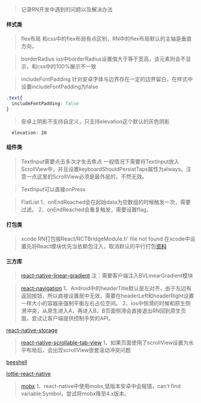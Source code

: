 >记录RN开发中遇到的问题以及解决办法

#### 样式类
>flex布局
和css中的flex布局有点区别，RN中的flex布局默认的主轴是垂直方向，

>borderRadius
ios中borderRadius设置值大于等于宽高，该元素则会不显示，和css中的100%展示不一致

>includeFontPadding
针对安卓字体与边界存在一定的边界留白，在样式中设置includeFontPadding为false
```css
.text{
  includeFontPadding: false
}
```

>安卓上阴影不支持自定义，只支持elevation这个默认的灰色阴影
```css
  elevation: 20
```



#### 组件类
>TextInput需要点击多次才失去焦点
一般情况下需要将TextInput放入ScrollView中，并且设置keyboardShouldPersistTaps属性为always。注意一点这里的ScrollView必须是最外层的，不然无效。


>TextInput可以直接onPress

>FlatList
1、onEndReached会在起始data为空数组的时候触发一次，需要过滤。
2、onEndReached会重复触发，需要设置flag。



#### 打包类
>xcode RN打包报React/RCTBridgeModule.h' file not found
在xcode中设置先将React模块优先当依赖包注入，取消默认的平行打包[资料](https://blog.csdn.net/birthmarkqiqi/article/details/72819197)


#### 三方库
>[react-native-linear-gradient](https://github.com/react-native-community/react-native-linear-gradient)
注：需要客户端注入BVLinearGradient模块

>[react-navigation](https://github.com/react-navigation/react-navigation)
1、Android中的headerTitle默认是左对齐，由于左边有返回按钮，所以直接设置居中无效，需要在headerLeft和headerRight设置一样大小的容器来强制平衡左右占位空间。
2、ios中侧滑的时候和原生侧滑冲突，从原生进入A，再进入B，B页面侧滑会直接退出RN回到原生页面，尝试让客户端提供控制手势的API。

[react-native-storage](https://github.com/sunnylqm/react-native-storage/blob/master/README-CHN.md) 

>[react-native-scrollable-tab-view](https://github.com/happypancake/react-native-scrollable-tab-view) 
1、如果页面使用了scrollView设置为水平布局后，会出现scrollView嵌套滚动冲突问题

[beeshell](https://github.com/meituan/beeshell) 

[lottie-react-native](https://github.com/react-community/lottie-react-native)

>[mobx](https://github.com/mobxjs/mobx)
1、react-native中使用mobx,低版本安卓中会报错，can't find variable:Symbol，尝试将mobx降至4.x版本。